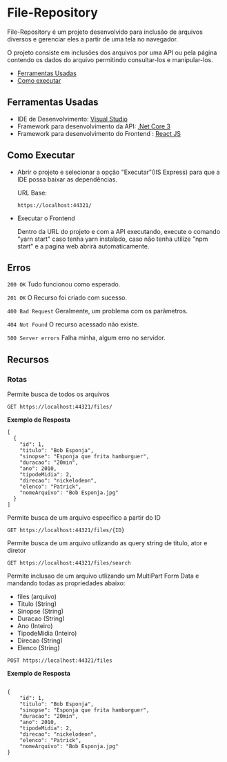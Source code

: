 # File-Repository
File-Repository é um projeto desenvolvido para inclusão de arquivos diversos e gerenciar eles a partir de uma tela no navegador.

O projeto consiste em inclusões dos arquivos por uma API ou pela página contendo os dados do arquivo permitindo consultar-los e manipular-los.

- [Ferramentas Usadas](#ferramentas-usadas)
- [Como executar](#como-executar)

## Ferramentas Usadas

- IDE de Desenvolvimento: [Visual Studio](https://visualstudio.microsoft.com/pt-br/vs/)
- Framework para desenvolvimento da API: [.Net Core 3](https://dotnet.microsoft.com/download/dotnet-core/3.0)
- Framework para desenvolvimento do Frontend : [React JS](https://pt-br.reactjs.org/)

## Como Executar

- Abrir o projeto e selecionar a opção "Executar"(IIS Express) para que a IDE possa baixar as dependências. 

    URL Base: <p><code>https://localhost:44321/</code></p>

- Executar o Frontend
    
    Dentro da URL do projeto e com a API executando, execute o comando "yarn start" caso tenha yarn instalado, caso não tenha utilize "npm start" e a pagina web abrirá automaticamente.

## Erros

<p><code>200 OK</code> Tudo funcionou como esperado.</p>
<p><code>201 OK</code> O Recurso foi criado com sucesso.</p>
<p><code>400 Bad Request</code> Geralmente, um problema com os parâmetros.</p>
<p><code>404 Not Found</code> O recurso acessado não existe.</p>
<p><code>500 Server errors</code> Falha minha, algum erro no servidor.</p>

## Recursos

### Rotas

Permite busca de todos os arquivos
<p><code>GET https://localhost:44321/files/</code></p>

<p><strong>Exemplo de Resposta</strong></p>
<pre><code>[
  {
    "id": 1,
    "titulo": "Bob Esponja",
    "sinopse": "Esponja que frita hamburguer",
    "duracao": "20min",
    "ano": 2010,
    "tipodeMidia": 2,
    "direcao": "nickelodeon",
    "elenco": "Patrick",
    "nomeArquivo": "Bob Esponja.jpg"
  }
]
</code></pre>

Permite busca de um arquivo especifico a partir do ID
<p><code>GET https://localhost:44321/files/{ID}</code></p>

Permite busca de um arquivo utlizando as query string de titulo, ator e diretor
<p><code>GET https://localhost:44321/files/search</code></p>

Permite inclusao de um arquivo utlizando um MultiPart Form Data e mandando todas as propriedades abaixo:
 - files (arquivo)
 - Titulo (String)
 - Sinopse (String)
 - Duracao (String)
 - Ano (Inteiro)
 - TipodeMidia (Inteiro)
 - Direcao (String)
 - Elenco (String)
<p><code>POST https://localhost:44321/files</code></p>


<p><strong>Exemplo de Resposta</strong></p>
<pre><code>
{
    "id": 1,
    "titulo": "Bob Esponja",
    "sinopse": "Esponja que frita hamburguer",
    "duracao": "20min",
    "ano": 2010,
    "tipodeMidia": 2,
    "direcao": "nickelodeon",
    "elenco": "Patrick",
    "nomeArquivo": "Bob Esponja.jpg"
}
</code></pre>